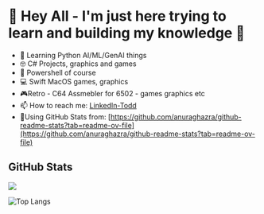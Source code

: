 # 👋 Hey All - I'm just here trying to learn and building my knowledge 📲

* 💭 Learning Python AI/ML/GenAI things
* 🤓 C# Projects, graphics and games
* 🐚 Powershell of course
* 💻 Swift MacOS games, graphics
* 🎮Retro - C64 Assmebler for 6502 - games graphics etc
* 📫 How to reach me: [LinkedIn-Todd](https://www.linkedin.com/in/tdube/)
* 🧮Using GitHub Stats from: [https://github.com/anuraghazra/github-readme-stats?tab=readme-ov-file](https://github.com/anuraghazra/github-readme-stats?tab=readme-ov-file)

## GitHub Stats

<picture>
  <source srcset="https://github-readme-stats.vercel.app/api?username=todddube&show_icons=true&theme=dark" media=(prefers-color-scheme: dark)"/>
  <source srcset="https://github-readme-stats.vercel.app/api?username=todddube&show_icons=true" media=(prefers-color-scheme: light), (prefers-color-scheme:no-preference)"/>
  <img src="https://github-readme-stats.vercel.app/api?username=todddube&show_icons=true" />
</picture>

![Top Langs](https://github-readme-stats.vercel.app/api/top-langs/?username=todddube&layout=compact)
